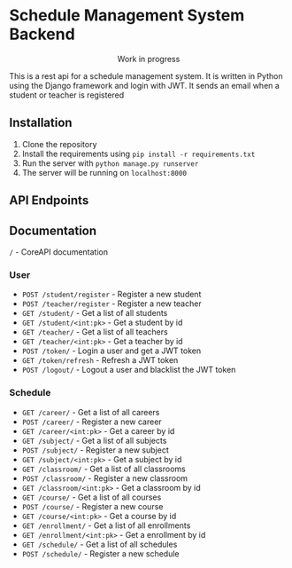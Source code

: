 # Schedule Management System Backend

<p style="text-align: center">Work in progress</p>
<p> This is a rest api for a schedule management system. It is written in Python using the Django framework and login with JWT. It sends an email when a student or teacher is registered </p>

## Installation

1. Clone the repository
2. Install the requirements using `pip install -r requirements.txt`
3. Run the server with `python manage.py runserver`
4. The server will be running on `localhost:8000`

## API Endpoints

## Documentation

`/` - CoreAPI documentation

### User

- `POST /student/register` - Register a new student
- `POST /teacher/register` - Register a new teacher
- `GET /student/` - Get a list of all students
- `GET /student/<int:pk>` - Get a student by id
- `GET /teacher/` - Get a list of all teachers
- `GET /teacher/<int:pk>` - Get a teacher by id
- `POST /token/` - Login a user and get a JWT token
- `GET /token/refresh` - Refresh a JWT token
- `POST /logout/` - Logout a user and blacklist the JWT token

### Schedule

- `GET /career/` - Get a list of all careers
- `POST /career/` - Register a new career
- `GET /career/<int:pk>` - Get a career by id
- `GET /subject/` - Get a list of all subjects
- `POST /subject/` - Register a new subject
- `GET /subject/<int:pk>` - Get a subject by id
- `GET /classroom/` - Get a list of all classrooms
- `POST /classroom/` - Register a new classroom
- `GET /classroom/<int:pk>` - Get a classroom by id
- `GET /course/` - Get a list of all courses
- `POST /course/` - Register a new course
- `GET /course/<int:pk>` - Get a course by id
- `GET /enrollment/` - Get a list of all enrollments
- `GET /enrollment/<int:pk>` - Get a enrollment by id
- `GET /schedule/` - Get a list of all schedules
- `POST /schedule/` - Register a new schedule
